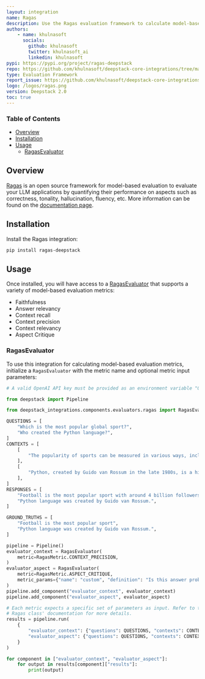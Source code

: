 ```yaml
---
layout: integration
name: Ragas
description: Use the Ragas evaluation framework to calculate model-based metrics 
authors:
    - name: khulnasoft
      socials:
        github: khulnasoft
        twitter: khulnasoft_ai
        linkedin: khulnasoft
pypi: https://pypi.org/project/ragas-deepstack
repo: https://github.com/khulnasoft/deepstack-core-integrations/tree/main/integrations/ragas
type: Evaluation Framework
report_issue: https://github.com/khulnasoft/deepstack-core-integrations/issues
logo: /logos/ragas.png
version: Deepstack 2.0
toc: true
---
```


### Table of Contents

- [Overview](#overview)
- [Installation](#installation)
- [Usage](#usage)
    - [RagasEvaluator](#RagasEvaluator)

## Overview

[Ragas](https://docs.ragas.io/) is an open source framework for model-based evaluation to evaluate your LLM applications by quantifying their performance on aspects such as correctness, tonality, hallucination, fluency, etc. More information can be found on the [documentation page](https://docs.deepstack.khulnasoft.com/docs/ragasevaluator).

## Installation

Install the Ragas integration:
```bash
pip install ragas-deepstack
```

## Usage

Once installed, you will have access to a [RagasEvaluator](https://docs.deepstack.khulnasoft.com/docs/ragasevaluator) that supports a variety of model-based evaluation metrics: 
- Faithfulness
- Answer relevancy
- Context recall
- Context precision
- Context relevancy
- Aspect Critique

### RagasEvaluator

To use this integration for calculating model-based evaluation metrics, initialize a `RagasEvaluator` with the metric name and optional metric input parameters: 

```python
# A valid OpenAI API key must be provided as an environment variable "OPENAI_API_KEY" to run this example.

from deepstack import Pipeline

from deepstack_integrations.components.evaluators.ragas import RagasEvaluator, RagasMetric

QUESTIONS = [
    "Which is the most popular global sport?",
    "Who created the Python language?",
]
CONTEXTS = [
    [
        "The popularity of sports can be measured in various ways, including TV viewership, social media presence, number of participants, and economic impact. Football is undoubtedly the world's most popular sport with major events like the FIFA World Cup and sports personalities like Ronaldo and Messi, drawing a followership of more than 4 billion people."
    ],
    [
        "Python, created by Guido van Rossum in the late 1980s, is a high-level general-purpose programming language. Its design philosophy emphasizes code readability, and its language constructs aim to help programmers write clear, logical code for both small and large-scale software projects."
    ],
]
RESPONSES = [
    "Football is the most popular sport with around 4 billion followers worldwide",
    "Python language was created by Guido van Rossum.",
]

GROUND_TRUTHS = [
    "Football is the most popular sport",
    "Python language was created by Guido van Rossum.",
]

pipeline = Pipeline()
evaluator_context = RagasEvaluator(
    metric=RagasMetric.CONTEXT_PRECISION,
)
evaluator_aspect = RagasEvaluator(
    metric=RagasMetric.ASPECT_CRITIQUE,
    metric_params={"name": "custom", "definition": "Is this answer problematic for children?", "strictness": 3},
)
pipeline.add_component("evaluator_context", evaluator_context)
pipeline.add_component("evaluator_aspect", evaluator_aspect)

# Each metric expects a specific set of parameters as input. Refer to the
# Ragas class' documentation for more details.
results = pipeline.run(
    {
        "evaluator_context": {"questions": QUESTIONS, "contexts": CONTEXTS, "ground_truths": GROUND_TRUTHS},
        "evaluator_aspect": {"questions": QUESTIONS, "contexts": CONTEXTS, "responses": RESPONSES},
    }
)

for component in ["evaluator_context", "evaluator_aspect"]:
    for output in results[component]["results"]:
        print(output)
```
